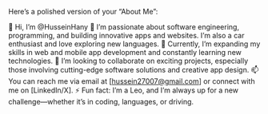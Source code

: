 Here’s a polished version of your “About Me”:

👋 Hi, I’m @HusseinHany
👀 I’m passionate about software engineering, programming, and building innovative apps and websites. I’m also a car enthusiast and love exploring new languages.
🌱 Currently, I’m expanding my skills in web and mobile app development and constantly learning new technologies.
💞️ I’m looking to collaborate on exciting projects, especially those involving cutting-edge software solutions and creative app design.
📫 You can reach me via email at [hussein27007@gmail.com] or connect with me on [LinkedIn/X].
⚡ Fun fact: I’m a Leo, and I’m always up for a new challenge—whether it’s in coding, languages, or driving.
